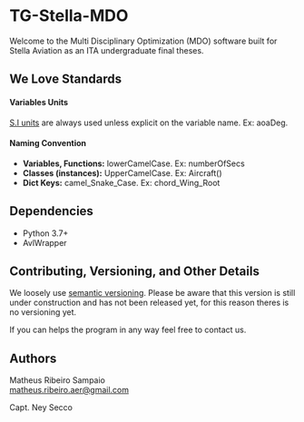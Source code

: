 # TG-Stella-MDO
Welcome to the Multi Disciplinary Optimization (MDO) software built for Stella Aviation as an ITA undergraduate final theses.

## We Love Standards
#### Variables Units
[S.I units](https://en.wikipedia.org/wiki/International_System_of_Units) are always used unless explicit on the variable name. Ex: aoaDeg.
#### Naming Convention
 - <b>Variables, Functions:</b>  lowerCamelCase. Ex: numberOfSecs
 - <b>Classes (instances):</b> UpperCamelCase. Ex: Aircraft()
 - <b>Dict Keys:</b> camel_Snake_Case. Ex: chord_Wing_Root
## Dependencies
 - Python 3.7+
 - AvlWrapper
 
## Contributing, Versioning, and Other Details
We loosely use [semantic versioning](https://semver.org/). 
Please be aware that this version is still under construction and has not been released yet, 
for this reason theres is no versioning yet.

If you can helps the program in any way feel free to contact us.

## Authors

Matheus Ribeiro Sampaio  <br>
matheus.ribeiro.aer@gmail.com

Capt. Ney Secco
